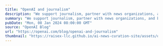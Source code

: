 ```yaml
---
title: "OpenAI and journalism"
description: "We support journalism, partner with news organizations, and believe The New York Times lawsuit is without merit."
summary: "We support journalism, partner with news organizations, and believe The New York Times lawsuit is without merit."
pubDate: "Mon, 08 Jan 2024 08:00:00 GMT"
source: "OpenAI Blog"
url: "https://openai.com/blog/openai-and-journalism"
thumbnail: "https://raisex-llc.github.io/ai-news-curation-site/assets/openai_logo.png"
---
```


